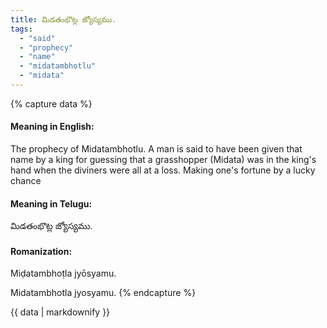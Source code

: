 ```yaml
---
title: మిడతంభొట్ల జ్యోస్యము.
tags:
  - "said"
  - "prophecy"
  - "name"
  - "midatambhotlu"
  - "midata"
---
```


{% capture data %}
#### Meaning in English:
The prophecy of Midatambhotlu.
A man is said to have been given that name by a king for guessing that a grasshopper (Midata) was in the king's hand when the diviners were all at a loss.
Making one's fortune by a lucky chance

#### Meaning in Telugu:
మిడతంభొట్ల జ్యోస్యము.

#### Romanization:
Miḍatambhoṭla jyōsyamu.

Midatambhotla jyosyamu.
{% endcapture %}

{{ data | markdownify }}

